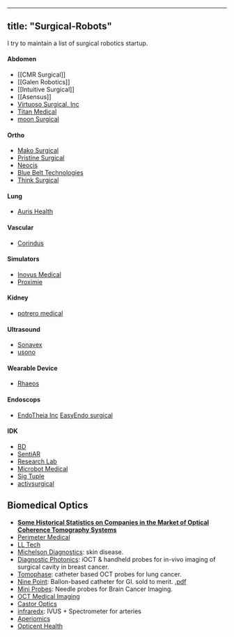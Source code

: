 
---
title: "Surgical-Robots"
---

I try to maintain a list of surgical robotics startup.

#### Abdomen
* [[CMR Surgical]]
* [[Galen Robotics]]
* [[Intuitive Surgical]]
* [[Asensus]]
* [Virtuoso Surgical, Inc](https://virtuososurgical.net/)
* [Titan Medical](https://titanmedicalinc.com/)
* [moon Surgical](https://www.moonsurgical.com/)

#### Ortho

* [Mako Surgical](https://www.stryker.com/us/en/portfolios/orthopaedics/joint-replacement/mako-robotic-arm-assisted-surgery.html)
* [Pristine Surgical](https://www.youtube.com/watch?v=3QkWhCRwGOM)
* [Neocis](https://www.youtube.com/watch?v=7xDb5A1DAuc)
* [Blue Belt Technologies](http://www.smith-nephew.com/professional/microsites/navio/)
* [Think Surgical](https://thinksurgical.com/) 

#### Lung
* [Auris Health](https://www.aurishealth.com/)

#### Vascular
* [Corindus](https://www.corindus.com/)

#### Simulators
* [Inovus Medical](https://www.youtube.com/watch?v=qE69lNj4UK8)
* [Proximie](https://www.proximie.com/how-it-works/)

#### Kidney
* [potrero medical](https://www.youtube.com/channel/UCewwpfYEht63tbCccZ8cUeA)

#### Ultrasound
* [Sonavex](https://www.youtube.com/watch?v=XRieypyQD5w)
* [usono](https://www.usono.com/)

#### Wearable Device
* [Rhaeos](https://www.youtube.com/watch?v=4WGkM7HckVY&t=140s)

#### Endoscops
* [EndoTheia Inc](https://patentimages.storage.googleapis.com/c6/a8/60/abcef3bbcd4987/US10307214.pdf)
[EasyEndo surgical](http://easyendosurgical.com/)

#### IDK
* [BD](https://www.bd.com/en-us/)
* [SentiAR](https://www.youtube.com/watch?v=D_xS-CJ3E-w&t=92s)
* [Research Lab](https://docs.google.com/spreadsheets/d/1IFUE6w8FKNBE1o3-yAa7_CSHeQptzb948gyhCDJfz5Y/edit?usp=sharing) 
* [Microbot Medical](https://microbotmedical.com/)
* [Sig Tuple](https://sigtuple.com/)
* [activsurgical](activsurgical)

## Biomedical Optics

* **[Some Historical Statistics on Companies in the Market of Optical Coherence Tomography Systems](http://www.octnews.org/articles/4111178/some-historical-statistics-on-companies-in-the-mar/)**
 * [Perimeter Medical](https://www.perimetermed.com/)
 * [LL Tech](http://www.lltech.co/)
 * [Michelson Diagnostics](https://vivosight.com/):
 skin disease.
 * [Diagnostic Photonics](http://diagnosticphotonics.com/): 
 iOCT & handheld probes for in-vivo imaging of surgical cavity in breast cancer.
 * [Tomophase](http://www.tomophase.com/):
 catheter based OCT probes for lung cancer.
 * [Nine Point](https://www.businesswire.com/news/home/20190807005030/en/NinePoint-Medical-Announces-FDA-Clearance-for-Pancreatic-and-Biliary-Applications-of-the-NvisionVLE%C2%AE-Imaging-System):
 Ballon-based catheter for GI. sold to merit. [.pdf](https://www.merit.com/wp-content/uploads/2019/03/NVisionVLE-brochure.pdf)
 * [Mini Probes](https://www.miniprobes.com/):  Needle probes for Brain Cancer Imaging.
 * [OCT Medical Imaging](http://octmedicalimaging.com/)
 * [Castor Optics](http://www.castoroptics.com/)
 * [infraredx](https://www.infraredx.com/):
 IVUS + Spectrometer for arteries
 * [Aperiomics](https://aperiomics.com/)
 * [Opticent Health](https://www.opticenthealth.com/)


<script defer src="https://cdn.commento.io/js/commento.js"></script>
<div id="commento"></div>